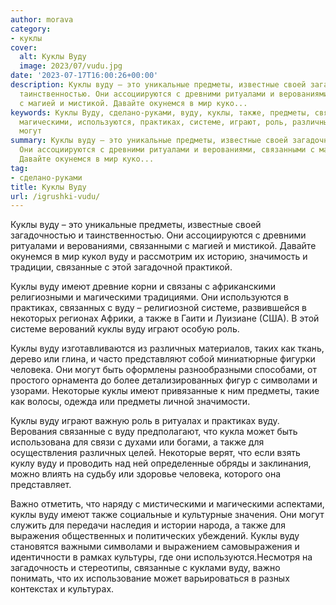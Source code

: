 ```yaml
---
author: morava
category:
- куклы
cover:
  alt: Куклы Вуду
  image: 2023/07/vudu.jpg
date: '2023-07-17T16:00:26+00:00'
description: Куклы вуду – это уникальные предметы, известные своей загадочностью и
  таинственностью. Они ассоциируются с древними ритуалами и верованиями, связанными
  с магией и мистикой. Давайте окунемся в мир куко...
keywords: Куклы Вуду, сделано-руками, вуду, куклы, также, предметы, связанные, имеют,
  магическими, используются, практиках, системе, играют, роль, различных, человека,
  могут
summary: Куклы вуду – это уникальные предметы, известные своей загадочностью и таинственностью.
  Они ассоциируются с древними ритуалами и верованиями, связанными с магией и мистикой.
  Давайте окунемся в мир куко...
tag:
- сделано-руками
title: Куклы Вуду
url: /igrushki-vudu/
---
```


Куклы вуду – это уникальные предметы, известные своей загадочностью и таинственностью. Они ассоциируются с древними ритуалами и верованиями, связанными с магией и мистикой. Давайте окунемся в мир кукол вуду и рассмотрим их историю, значимость и традиции, связанные с этой загадочной практикой.

Куклы вуду имеют древние корни и связаны с африканскими религиозными и магическими традициями. Они используются в практиках, связанных с вуду – религиозной системе, развившейся в некоторых регионах Африки, а также в Гаити и Луизиане (США). В этой системе верований куклы вуду играют особую роль.

Куклы вуду изготавливаются из различных материалов, таких как ткань, дерево или глина, и часто представляют собой миниатюрные фигурки человека. Они могут быть оформлены разнообразными способами, от простого орнамента до более детализированных фигур с символами и узорами. Некоторые куклы имеют привязанные к ним предметы, такие как волосы, одежда или предметы личной значимости.

Куклы вуду играют важную роль в ритуалах и практиках вуду. Верования связанные с вуду предполагают, что кукла может быть использована для связи с духами или богами, а также для осуществления различных целей. Некоторые верят, что если взять куклу вуду и проводить над ней определенные обряды и заклинания, можно влиять на судьбу или здоровье человека, которого она представляет.

Важно отметить, что наряду с мистическими и магическими аспектами, куклы вуду имеют также социальные и культурные значения. Они могут служить для передачи наследия и истории народа, а также для выражения общественных и политических убеждений. Куклы вуду становятся важными символами и выражением самовыражения и идентичности в рамках культуры, где они используются.Несмотря на загадочность и стереотипы, связанные с куклами вуду, важно понимать, что их использование может варьироваться в разных контекстах и культурах.